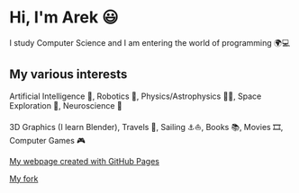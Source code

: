 # Hi, I'm Arek 😃
I study Computer Science and I am entering the world of programming 🌍💻

## My various interests
Artificial Intelligence 👾, Robotics 🤖, Physics/Astrophysics 🔭🌌, Space Exploration 🚀, Neuroscience 🧠

3D Graphics (I learn Blender), Travels 🧭, Sailing ⚓⛵, Books 📚, Movies 🎞️, Computer Games 🎮

[My webpage created with GitHub Pages](https://asgardianvoyager.github.io/)

[My fork](https://github.com/AsgardianVoyager/lama)
